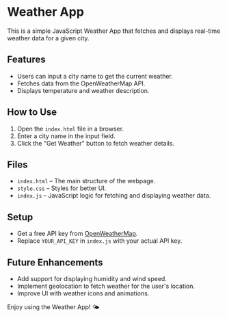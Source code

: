 # Weather App

This is a simple JavaScript Weather App that fetches and displays real-time weather data for a given city.

## Features
- Users can input a city name to get the current weather.
- Fetches data from the OpenWeatherMap API.
- Displays temperature and weather description.

## How to Use
1. Open the `index.html` file in a browser.
2. Enter a city name in the input field.
3. Click the "Get Weather" button to fetch weather details.

## Files
- `index.html` – The main structure of the webpage.
- `style.css` – Styles for better UI.
- `index.js` – JavaScript logic for fetching and displaying weather data.

## Setup
- Get a free API key from [OpenWeatherMap](https://openweathermap.org/).
- Replace `YOUR_API_KEY` in `index.js` with your actual API key.

## Future Enhancements
- Add support for displaying humidity and wind speed.
- Implement geolocation to fetch weather for the user's location.
- Improve UI with weather icons and animations.

Enjoy using the Weather App! 🌤️
